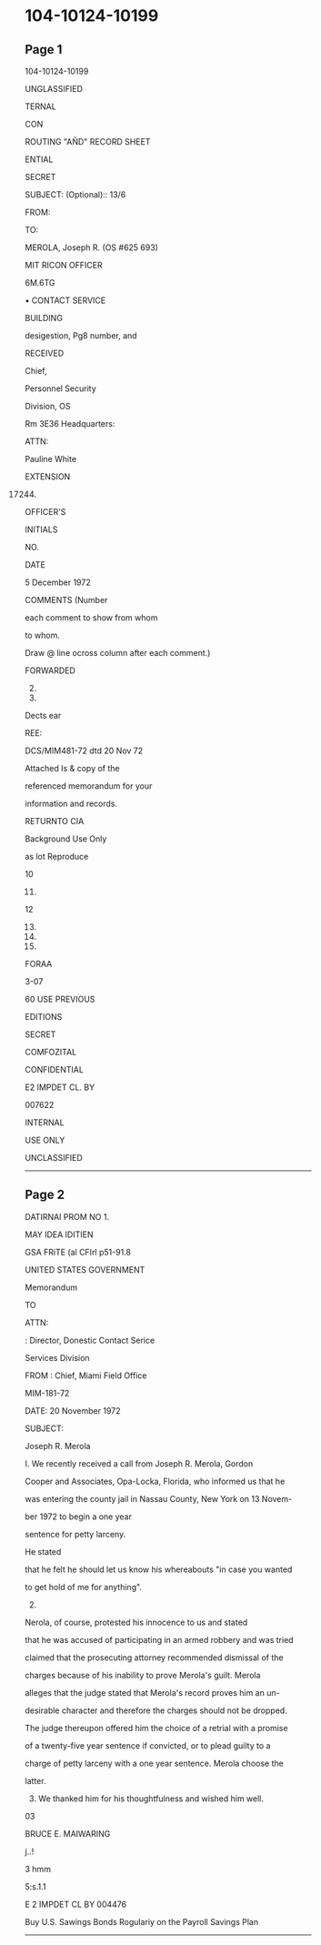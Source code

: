 # 104-10124-10199

## Page 1

104-10124-10199

UNGLASSIFIED

TERNAL

CON

ROUTING "AÑD" RECORD SHEET

ENTIAL

SECRET

SUBJECT: (Optional):: 13/6

FROM:

TO:

MEROLA, Joseph R. (OS #625 693)

MIT RICON OFFICER

6M.6TG

• CONTACT SERVICE

BUILDING

desigestion, Pg8 number, and

RECEIVED

Chief,

Personnel Security

Division, OS

Rm 3E36 Headquarters:

ATTN:

Pauline White

EXTENSION

17244.

OFFICER'S

INITIALS

NO.

DATE

5 December 1972

COMMENTS (Number

each comment to show from whom

to whom.

Draw @ line ocross column after each comment.)

FORWARDED

2.

3.

Dects ear

REE:

DCS/MIM481-72 dtd 20 Nov 72

Attached Is & copy of the

referenced memorandum for your

information and records.

RETURNTO CIA

Background Use Only

as lot Reproduce

10

11.

12

13.

14.

15.

FORAA

3-07

60 USE PREVIOUS

EDITIONS

SECRET

COMFOZITAL

CONFIDENTIAL

E2 IMPDET CL. BY

007622

INTERNAL

USE ONLY

UNCLASSIFIED

---

## Page 2

DATIRNAI PROM NO 1.

MAY IDEA IDITIEN

GSA FRiTE (al CFIrl p51-91.8

UNITED STATES GOVERNMENT

Memorandum

TO

ATTN:

: Director, Donestic Contact Serice

Services Division

FROM : Chief, Miami Field Office

MIM-181-72

DATE: 20 November 1972

SUBJECT:

Joseph R. Merola

I. We recently received a call from Joseph R. Merola, Gordon

Cooper and Associates, Opa-Locka, Florida, who informed us that he

was entering the county jail in Nassau County, New York on 13 Novem-

ber 1972 to begin a one year

sentence for petty larceny.

He stated

that he felt he should let us know his whereabouts "in case you wanted

to get hold of me for anything".

2.

Nerola, of course, protested his innocence to us and stated

that he was accused of participating in an armed robbery and was tried

claimed that the prosecuting attorney recommended dismissal of the

charges because of his inability to prove Merola's guilt. Merola

alleges that the judge stated that Merola's record proves him an un-

desirable character and therefore the charges should not be dropped.

The judge thereupon offered him the choice of a retrial with a promise

of a twenty-five year sentence if convicted, or to plead guilty to a

charge of petty larceny with a one year sentence. Merola choose the

latter.

3. We thanked him for his thoughtfulness and wished him well.

03

BRUCE E. MAIWARING

j..!

3 hmm

5:s.1.1

E 2 IMPDET CL BY 004476

Buy U.S. Sawings Bonds Rogulariy on the Payroll Savings Plan

---

